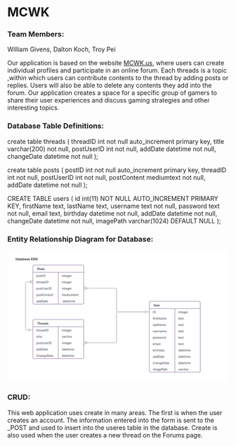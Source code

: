 # MCWK

### Team Members:
William Givens,
Dalton Koch,
Troy Pei

Our application is based on the website 
[MCWK.us](https://ec2-52-14-189-142.us-east-2.compute.amazonaws.com/MCWK/home.php), where users can create individual profiles and participate in an online forum. Each threads is a topic ,within which users can contribute contents to the thread by adding posts or replies. Users will also be able to delete any contents they add into the forum. Our application creates a space for a specific group of gamers to share their user experiences and discuss gaming strategies and other interesting topics.

### Database Table Definitions:
create table threads (
	threadID int not null auto_increment primary key,
title varchar(200) not null,
    	postUserID int not null,
    	addDate datetime not null,
   	changeDate datetime not null
);

create table posts (
	postID int not null auto_increment primary key,
    	threadID int not null,
    	postUserID int not null,
    	postContent mediumtext not null,
    	addDate datetime not null
); 

CREATE TABLE users (
  id int(11) NOT NULL AUTO_INCREMENT PRIMARY KEY,
  firstName text,
  lastName text,
  username text not null,
  password text not null,
  email text,
  birthday datetime not null,
  addDate datetime not null,
  changeDate datetime not null,
  imagePath varchar(1024) DEFAULT NULL
);

### Entity Relationship Diagram for Database:

![ERD](https://github.com/DHKoch/MCWK/blob/master/Database_ERD.jpeg)

### CRUD:
This web application uses create in many areas. The first is when the user creates an account. The information entered into the form is sent to the _POST
and used to insert into the useres table in the database. Create is also used when the user creates a new thread on the Forums page.






